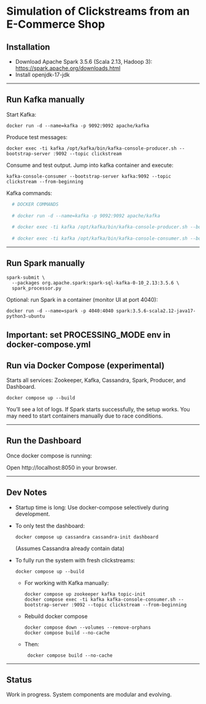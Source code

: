 # Simulation of Clickstreams from an E-Commerce Shop

## Installation

- Download Apache Spark 3.5.6 (Scala 2.13, Hadoop 3): https://spark.apache.org/downloads.html
- Install openjdk-17-jdk

---

## Run Kafka manually

Start Kafka:

    docker run -d --name=kafka -p 9092:9092 apache/kafka

Produce test messages:

    docker exec -ti kafka /opt/kafka/bin/kafka-console-producer.sh --bootstrap-server :9092 --topic clickstream

Consume and test output. Jump into kafka container and execute:

    kafka-console-consumer --bootstrap-server kafka:9092 --topic clickstream --from-beginning

Kafka commands:
```bash
  # DOCKER COMMANDS
  
  # docker run -d --name=kafka -p 9092:9092 apache/kafka
  
  # docker exec -ti kafka /opt/kafka/bin/kafka-console-producer.sh --bootstrap-server :9092 --topic clickstream
  
  # docker exec -ti kafka /opt/kafka/bin/kafka-console-consumer.sh --bootstrap-server :9092 --topic clickstream --from-beginning
```
---

## Run Spark manually

    spark-submit \
      --packages org.apache.spark:spark-sql-kafka-0-10_2.13:3.5.6 \
      spark_processor.py

Optional: run Spark in a container (monitor UI at port 4040):

    docker run -d --name=spark -p 4040:4040 spark:3.5.6-scala2.12-java17-python3-ubuntu

Important: set PROCESSING_MODE env in docker-compose.yml
---

## Run via Docker Compose (experimental)

Starts all services: Zookeeper, Kafka, Cassandra, Spark, Producer, and Dashboard.

    docker compose up --build

You’ll see a lot of logs. If Spark starts successfully, the setup works. You may need to start containers manually due
to race conditions.

---

## Run the Dashboard

Once docker compose is running:

Open http://localhost:8050 in your browser.

---

## Dev Notes

- Startup time is long: Use docker-compose selectively during development.
  
- To only test the dashboard:

      docker compose up cassandra cassandra-init dashboard

  (Assumes Cassandra already contain data)

- To fully run the system with fresh clickstreams:

      docker compose up --build

  - For working with Kafka manually:

        docker compose up zookeeper kafka topic-init
        docker compose exec -ti kafka kafka-console-consumer.sh --bootstrap-server :9092 --topic clickstream --from-beginning

  - Rebuild docker compose

        docker compose down --volumes --remove-orphans
        docker compose build --no-cache  

  - Then: 
    
         docker compose build --no-cache

---

## Status

Work in progress. System components are modular and evolving.
